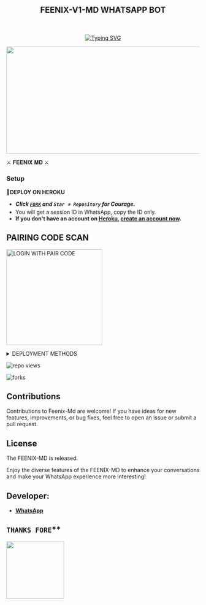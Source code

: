 
## <p align="center"> FEENIX-V1-MD WHATSAPP BOT
<br>

<p align="center"><a href="https://git.io/typing-svg"><img src="https://readme-typing-svg.demolab.com?font=EB+Garamond&weight=800&size=28&duration=4000&pause=1000&random=false&width=435&lines=WELCOME+TO+THE+FEENIX-V1-MD;MULTI-DEVICE+WHATSAPP+BOT;DEVELOPED+BY+FEENIX;RELEASED+DATE+28%2F04%2F2024." alt="Typing SVG" /></a>
</p>


<img src="https://telegra.ph/file/c18e8f8efe8d00fbc1c5f.jpg" width="540" height="280" />
</p>⚔ 𝐅𝐄𝐄𝐍𝐈𝐗 𝐌𝐃 ⚔

### Setup

**📌DEPLOY ON HEROKU**
   - ***Click [`FORK`](https://github.com/feenixmd/FEENIX-MD-V1/fork) and `Star ⭐ Repository` for Courage.***
   - You will get a session ID in WhatsApp, copy the ID only.
   - **If you don't have an account on [Heroku](https://signup.heroku.com/), [create an account now](https://signup.heroku.com/).**
</p>

##  PAIRING CODE SCAN

<a href="https://dexter-md.onrender.com/"><img src="https://img.shields.io/badge/LOGIN%20WITH-PAIR%20CODE-red" alt="LOGIN WITH PAIR CODE" width="250"></a>

 <details close>
<summary> DEPLOYMENT METHODS </summary>
  

## DEPLOY IN HEROKU @ KOYEB

 [![Deploy on Heroku](https://www.herokucdn.com/deploy/button.svg)](https://dashboard.heroku.com/new?template=https://github.com/feenixmd/FEENIX-MD-V1/)

[![Deploy to Koyeb](https://www.koyeb.com/static/images/deploy/button.svg)](https://app.koyeb.com/apps/deploy?type=git&repository=github.com/feenixmd/FEENIX-MD-V1&branch=main&env[BOT_NUMBER]&env[SESSION_ID]&env[PASSWORD]&env[GITHUB_USERNAME]&env[GITHUB_AUTH_TOKEN]&name=FEENIX-MD-V1)
<br>

   </details>
</P>

![repo views](https://hits.seeyoufarm.com/api/count/incr/badge.svg?url=https%3A%2F%2Fgithub.com%2Ffeenixmd%2FFEENIX-V1-MD&count_bg=%2379C83D&title_bg=%23555555&icon=gitpod.svg&icon_color=%23E7E7E7&title=Views&edge_flat=false)

![forks](https://img.shields.io/github/forks/feenixmd/FEENIX-MD-V1?label=Forks&style=social)



## Contributions

Contributions to Feenix-Md are welcome! If you have ideas for new features, improvements, or bug fixes, feel free to open an issue or submit a pull request.

## License

The FEENIX-MD is released.

Enjoy the diverse features of the FEENIX-MD  to enhance your conversations and make your WhatsApp experience more interesting!

## Developer:
- [**WhatsApp**](https://wa.me/94722807735?text=HeyFeenix)











## `THANKS FORE`** 


   <a href="https://github.com/Feenixmd0"><img src="https://telegra.ph/file/67962912c8fdc629e8f3d.jpg" width=150 height=150></a>   


